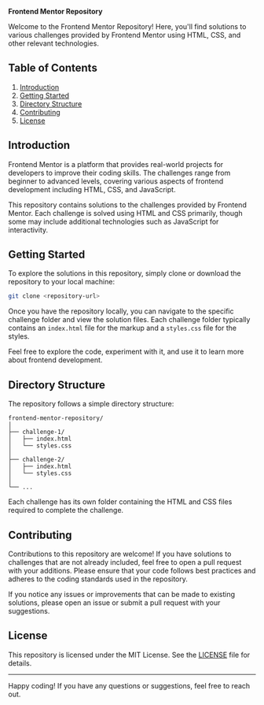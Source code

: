 **Frontend Mentor Repository**

Welcome to the Frontend Mentor Repository! Here, you'll find solutions to various challenges provided by Frontend Mentor using HTML, CSS, and other relevant technologies.

## Table of Contents

1. [Introduction](#introduction)
2. [Getting Started](#getting-started)
3. [Directory Structure](#directory-structure)
4. [Contributing](#contributing)
5. [License](#license)

## Introduction

Frontend Mentor is a platform that provides real-world projects for developers to improve their coding skills. The challenges range from beginner to advanced levels, covering various aspects of frontend development including HTML, CSS, and JavaScript.

This repository contains solutions to the challenges provided by Frontend Mentor. Each challenge is solved using HTML and CSS primarily, though some may include additional technologies such as JavaScript for interactivity.

## Getting Started

To explore the solutions in this repository, simply clone or download the repository to your local machine:

```bash
git clone <repository-url>
```

Once you have the repository locally, you can navigate to the specific challenge folder and view the solution files. Each challenge folder typically contains an `index.html` file for the markup and a `styles.css` file for the styles.

Feel free to explore the code, experiment with it, and use it to learn more about frontend development.

## Directory Structure

The repository follows a simple directory structure:

```
frontend-mentor-repository/
│
├── challenge-1/
│   ├── index.html
│   └── styles.css
│
├── challenge-2/
│   ├── index.html
│   └── styles.css
│
└── ...
```

Each challenge has its own folder containing the HTML and CSS files required to complete the challenge.

## Contributing

Contributions to this repository are welcome! If you have solutions to challenges that are not already included, feel free to open a pull request with your additions. Please ensure that your code follows best practices and adheres to the coding standards used in the repository.

If you notice any issues or improvements that can be made to existing solutions, please open an issue or submit a pull request with your suggestions.

## License

This repository is licensed under the MIT License. See the [LICENSE](LICENSE) file for details.

---

Happy coding! If you have any questions or suggestions, feel free to reach out.
